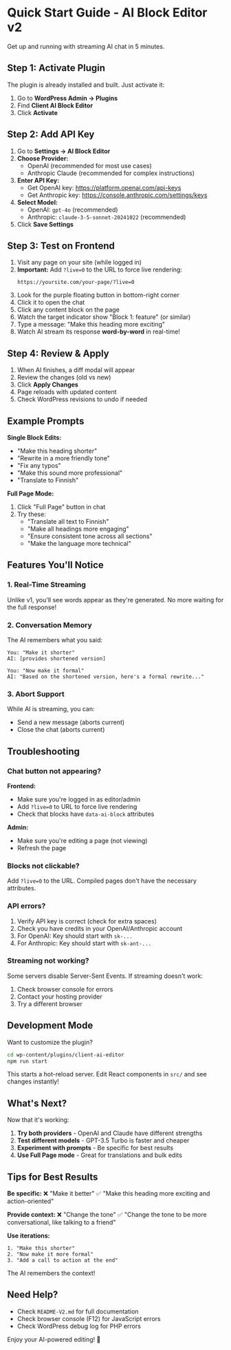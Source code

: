 # Quick Start Guide - AI Block Editor v2

Get up and running with streaming AI chat in 5 minutes.

## Step 1: Activate Plugin

The plugin is already installed and built. Just activate it:

1. Go to **WordPress Admin → Plugins**
2. Find **Client AI Block Editor**
3. Click **Activate**

## Step 2: Add API Key

1. Go to **Settings → AI Block Editor**
2. **Choose Provider:**
   - OpenAI (recommended for most use cases)
   - Anthropic Claude (recommended for complex instructions)
3. **Enter API Key:**
   - Get OpenAI key: https://platform.openai.com/api-keys
   - Get Anthropic key: https://console.anthropic.com/settings/keys
4. **Select Model:**
   - OpenAI: `gpt-4o` (recommended)
   - Anthropic: `claude-3-5-sonnet-20241022` (recommended)
5. Click **Save Settings**

## Step 3: Test on Frontend

1. Visit any page on your site (while logged in)
2. **Important:** Add `?live=0` to the URL to force live rendering:
   ```
   https://yoursite.com/your-page/?live=0
   ```
3. Look for the purple floating button in bottom-right corner
4. Click it to open the chat
5. Click any content block on the page
6. Watch the target indicator show "Block 1: feature" (or similar)
7. Type a message: "Make this heading more exciting"
8. Watch AI stream its response **word-by-word** in real-time!

## Step 4: Review & Apply

1. When AI finishes, a diff modal will appear
2. Review the changes (old vs new)
3. Click **Apply Changes**
4. Page reloads with updated content
5. Check WordPress revisions to undo if needed

## Example Prompts

**Single Block Edits:**
- "Make this heading shorter"
- "Rewrite in a more friendly tone"
- "Fix any typos"
- "Make this sound more professional"
- "Translate to Finnish"

**Full Page Mode:**
1. Click "Full Page" button in chat
2. Try these:
   - "Translate all text to Finnish"
   - "Make all headings more engaging"
   - "Ensure consistent tone across all sections"
   - "Make the language more technical"

## Features You'll Notice

### 1. Real-Time Streaming
Unlike v1, you'll see words appear as they're generated. No more waiting for the full response!

### 2. Conversation Memory
The AI remembers what you said:
```
You: "Make it shorter"
AI: [provides shortened version]

You: "Now make it formal"
AI: "Based on the shortened version, here's a formal rewrite..."
```

### 3. Abort Support
While AI is streaming, you can:
- Send a new message (aborts current)
- Close the chat (aborts current)

## Troubleshooting

### Chat button not appearing?

**Frontend:**
- Make sure you're logged in as editor/admin
- Add `?live=0` to URL to force live rendering
- Check that blocks have `data-ai-block` attributes

**Admin:**
- Make sure you're editing a page (not viewing)
- Refresh the page

### Blocks not clickable?

Add `?live=0` to the URL. Compiled pages don't have the necessary attributes.

### API errors?

1. Verify API key is correct (check for extra spaces)
2. Check you have credits in your OpenAI/Anthropic account
3. For OpenAI: Key should start with `sk-...`
4. For Anthropic: Key should start with `sk-ant-...`

### Streaming not working?

Some servers disable Server-Sent Events. If streaming doesn't work:
1. Check browser console for errors
2. Contact your hosting provider
3. Try a different browser

## Development Mode

Want to customize the plugin?

```bash
cd wp-content/plugins/client-ai-editor
npm run start
```

This starts a hot-reload server. Edit React components in `src/` and see changes instantly!

## What's Next?

Now that it's working:

1. **Try both providers** - OpenAI and Claude have different strengths
2. **Test different models** - GPT-3.5 Turbo is faster and cheaper
3. **Experiment with prompts** - Be specific for best results
4. **Use Full Page mode** - Great for translations and bulk edits

## Tips for Best Results

**Be specific:**
❌ "Make it better"
✅ "Make this heading more exciting and action-oriented"

**Provide context:**
❌ "Change the tone"
✅ "Change the tone to be more conversational, like talking to a friend"

**Use iterations:**
```
1. "Make this shorter"
2. "Now make it more formal"
3. "Add a call to action at the end"
```

The AI remembers the context!

## Need Help?

- Check `README-V2.md` for full documentation
- Check browser console (F12) for JavaScript errors
- Check WordPress debug log for PHP errors

Enjoy your AI-powered editing! 🚀

